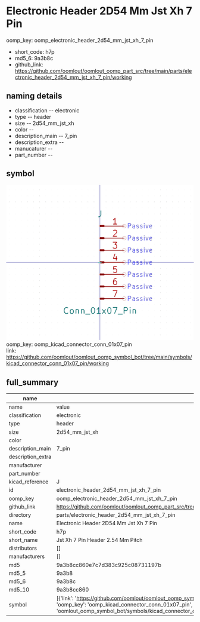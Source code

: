 # Electronic Header 2D54 Mm Jst Xh 7 Pin
oomp_key: oomp_electronic_header_2d54_mm_jst_xh_7_pin 

  
* short_code: h7p
* md5_6: 9a3b8c  
* github_link: https://github.com/oomlout/oomlout_oomp_part_src/tree/main/parts/electronic_header_2d54_mm_jst_xh_7_pin/working  
## naming details
* classification -- electronic
* type -- header
* size -- 2d54_mm_jst_xh
* color -- 
* description_main -- 7_pin
* description_extra -- 
* manucaturer -- 
* part_number -- 



## symbol

![](symbol/0/working/working_600.png)  
oomp_key: oomp_kicad_connector_conn_01x07_pin  
link: https://github.com/oomlout/oomlout_oomp_symbol_bot/tree/main/symbols/kicad_connector_conn_01x07_pin/working  


## full_summary
| name | value | 
| --- | --- | 
| name | value | 
| classification | electronic | 
| type | header | 
| size | 2d54_mm_jst_xh | 
| color |  | 
| description_main | 7_pin | 
| description_extra |  | 
| manufacturer |  | 
| part_number |  | 
| kicad_reference | J | 
| id | electronic_header_2d54_mm_jst_xh_7_pin | 
| oomp_key | oomp_electronic_header_2d54_mm_jst_xh_7_pin | 
| github_link | https://github.com/oomlout/oomlout_oomp_part_src/tree/main/parts/electronic_header_2d54_mm_jst_xh_7_pin/working | 
| directory | parts/electronic_header_2d54_mm_jst_xh_7_pin | 
| name | Electronic Header 2D54 Mm Jst Xh 7 Pin | 
| short_code | h7p | 
| short_name | Jst Xh 7 Pin Header 2.54 Mm Pitch | 
| distributors | [] | 
| manufacturers | [] | 
| md5 | 9a3b8cc860e7c7d383c925c08731197b | 
| md5_5 | 9a3b8 | 
| md5_6 | 9a3b8c | 
| md5_10 | 9a3b8cc860 | 
| symbol | [{'link': 'https://github.com/oomlout/oomlout_oomp_symbol_bot/tree/main/symbols/kicad_connector_conn_01x07_pin', 'oomp_key': 'oomp_kicad_connector_conn_01x07_pin', 'directory': 'oomlout_oomp_symbol_bot/symbols/kicad_connector_conn_01x07_pin//working/working.kicad_sym'}] | 
